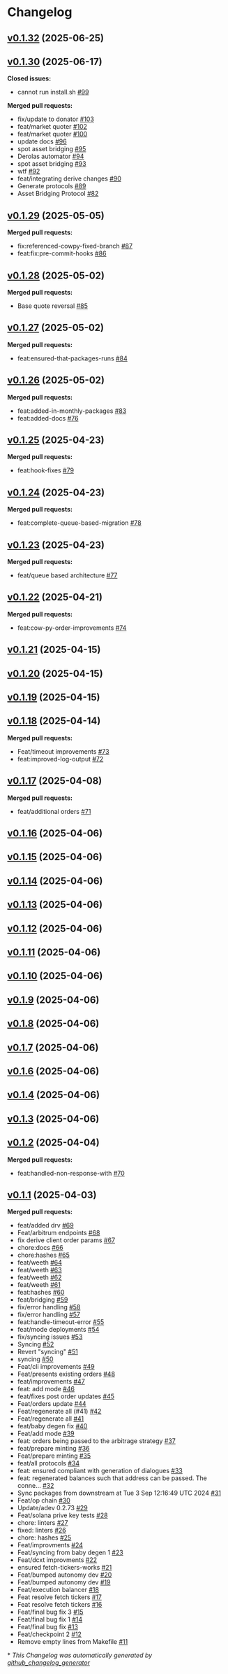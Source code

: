 # Changelog

## [v0.1.32](https://github.com/StationsStation/capitalisation_station/tree/v0.1.32) (2025-06-25)

## [v0.1.30](https://github.com/StationsStation/capitalisation_station/tree/v0.1.30) (2025-06-17)

**Closed issues:**

- cannot run install.sh [\#99](https://github.com/StationsStation/capitalisation_station/issues/99)

**Merged pull requests:**

- fix/update to donator [\#103](https://github.com/StationsStation/capitalisation_station/pull/103)
- feat/market quoter [\#102](https://github.com/StationsStation/capitalisation_station/pull/102)
- feat/market quoter [\#100](https://github.com/StationsStation/capitalisation_station/pull/100)
- update docs [\#96](https://github.com/StationsStation/capitalisation_station/pull/96)
- spot asset bridging [\#95](https://github.com/StationsStation/capitalisation_station/pull/95)
- Derolas automator [\#94](https://github.com/StationsStation/capitalisation_station/pull/94)
- spot asset bridging [\#93](https://github.com/StationsStation/capitalisation_station/pull/93)
- wtf [\#92](https://github.com/StationsStation/capitalisation_station/pull/92)
- feat/integrating derive changes [\#90](https://github.com/StationsStation/capitalisation_station/pull/90)
- Generate protocols [\#89](https://github.com/StationsStation/capitalisation_station/pull/89)
- Asset Bridging Protocol [\#82](https://github.com/StationsStation/capitalisation_station/pull/82)

## [v0.1.29](https://github.com/StationsStation/capitalisation_station/tree/v0.1.29) (2025-05-05)

**Merged pull requests:**

- fix:referenced-cowpy-fixed-branch [\#87](https://github.com/StationsStation/capitalisation_station/pull/87)
- feat:fix:pre-commit-hooks [\#86](https://github.com/StationsStation/capitalisation_station/pull/86)

## [v0.1.28](https://github.com/StationsStation/capitalisation_station/tree/v0.1.28) (2025-05-02)

**Merged pull requests:**

- Base quote reversal [\#85](https://github.com/StationsStation/capitalisation_station/pull/85)

## [v0.1.27](https://github.com/StationsStation/capitalisation_station/tree/v0.1.27) (2025-05-02)

**Merged pull requests:**

- feat:ensured-that-packages-runs [\#84](https://github.com/StationsStation/capitalisation_station/pull/84)

## [v0.1.26](https://github.com/StationsStation/capitalisation_station/tree/v0.1.26) (2025-05-02)

**Merged pull requests:**

- feat:added-in-monthly-packages [\#83](https://github.com/StationsStation/capitalisation_station/pull/83)
- feat:added-docs [\#76](https://github.com/StationsStation/capitalisation_station/pull/76)

## [v0.1.25](https://github.com/StationsStation/capitalisation_station/tree/v0.1.25) (2025-04-23)

**Merged pull requests:**

- feat:hook-fixes [\#79](https://github.com/StationsStation/capitalisation_station/pull/79)

## [v0.1.24](https://github.com/StationsStation/capitalisation_station/tree/v0.1.24) (2025-04-23)

**Merged pull requests:**

- feat:complete-queue-based-migration [\#78](https://github.com/StationsStation/capitalisation_station/pull/78)

## [v0.1.23](https://github.com/StationsStation/capitalisation_station/tree/v0.1.23) (2025-04-23)

**Merged pull requests:**

- feat/queue based architecture [\#77](https://github.com/StationsStation/capitalisation_station/pull/77)

## [v0.1.22](https://github.com/StationsStation/capitalisation_station/tree/v0.1.22) (2025-04-21)

**Merged pull requests:**

- feat:cow-py-order-improvements [\#74](https://github.com/StationsStation/capitalisation_station/pull/74)

## [v0.1.21](https://github.com/StationsStation/capitalisation_station/tree/v0.1.21) (2025-04-15)

## [v0.1.20](https://github.com/StationsStation/capitalisation_station/tree/v0.1.20) (2025-04-15)

## [v0.1.19](https://github.com/StationsStation/capitalisation_station/tree/v0.1.19) (2025-04-15)

## [v0.1.18](https://github.com/StationsStation/capitalisation_station/tree/v0.1.18) (2025-04-14)

**Merged pull requests:**

- Feat/timeout improvements [\#73](https://github.com/StationsStation/capitalisation_station/pull/73)
- feat:improved-log-output [\#72](https://github.com/StationsStation/capitalisation_station/pull/72)

## [v0.1.17](https://github.com/StationsStation/capitalisation_station/tree/v0.1.17) (2025-04-08)

**Merged pull requests:**

- feat/additional orders [\#71](https://github.com/StationsStation/capitalisation_station/pull/71)

## [v0.1.16](https://github.com/StationsStation/capitalisation_station/tree/v0.1.16) (2025-04-06)

## [v0.1.15](https://github.com/StationsStation/capitalisation_station/tree/v0.1.15) (2025-04-06)

## [v0.1.14](https://github.com/StationsStation/capitalisation_station/tree/v0.1.14) (2025-04-06)

## [v0.1.13](https://github.com/StationsStation/capitalisation_station/tree/v0.1.13) (2025-04-06)

## [v0.1.12](https://github.com/StationsStation/capitalisation_station/tree/v0.1.12) (2025-04-06)

## [v0.1.11](https://github.com/StationsStation/capitalisation_station/tree/v0.1.11) (2025-04-06)

## [v0.1.10](https://github.com/StationsStation/capitalisation_station/tree/v0.1.10) (2025-04-06)

## [v0.1.9](https://github.com/StationsStation/capitalisation_station/tree/v0.1.9) (2025-04-06)

## [v0.1.8](https://github.com/StationsStation/capitalisation_station/tree/v0.1.8) (2025-04-06)

## [v0.1.7](https://github.com/StationsStation/capitalisation_station/tree/v0.1.7) (2025-04-06)

## [v0.1.6](https://github.com/StationsStation/capitalisation_station/tree/v0.1.6) (2025-04-06)

## [v0.1.4](https://github.com/StationsStation/capitalisation_station/tree/v0.1.4) (2025-04-06)

## [v0.1.3](https://github.com/StationsStation/capitalisation_station/tree/v0.1.3) (2025-04-06)

## [v0.1.2](https://github.com/StationsStation/capitalisation_station/tree/v0.1.2) (2025-04-04)

**Merged pull requests:**

- feat:handled-non-response-with [\#70](https://github.com/StationsStation/capitalisation_station/pull/70)

## [v0.1.1](https://github.com/StationsStation/capitalisation_station/tree/v0.1.1) (2025-04-03)

**Merged pull requests:**

- feat/added drv [\#69](https://github.com/StationsStation/capitalisation_station/pull/69)
- Feat/arbitrum endpoints [\#68](https://github.com/StationsStation/capitalisation_station/pull/68)
- fix derive client order params [\#67](https://github.com/StationsStation/capitalisation_station/pull/67)
- chore:docs [\#66](https://github.com/StationsStation/capitalisation_station/pull/66)
- chore:hashes [\#65](https://github.com/StationsStation/capitalisation_station/pull/65)
- feat/weeth [\#64](https://github.com/StationsStation/capitalisation_station/pull/64)
- feat/weeth [\#63](https://github.com/StationsStation/capitalisation_station/pull/63)
- feat/weeth [\#62](https://github.com/StationsStation/capitalisation_station/pull/62)
- feat/weeth [\#61](https://github.com/StationsStation/capitalisation_station/pull/61)
- feat:hashes [\#60](https://github.com/StationsStation/capitalisation_station/pull/60)
- feat/bridging [\#59](https://github.com/StationsStation/capitalisation_station/pull/59)
- fix/error handling [\#58](https://github.com/StationsStation/capitalisation_station/pull/58)
- fix/error handling [\#57](https://github.com/StationsStation/capitalisation_station/pull/57)
- feat:handle-timeout-error [\#55](https://github.com/StationsStation/capitalisation_station/pull/55)
- feat/mode deployments [\#54](https://github.com/StationsStation/capitalisation_station/pull/54)
- fix/syncing issues [\#53](https://github.com/StationsStation/capitalisation_station/pull/53)
- Syncing [\#52](https://github.com/StationsStation/capitalisation_station/pull/52)
- Revert "syncing" [\#51](https://github.com/StationsStation/capitalisation_station/pull/51)
- syncing [\#50](https://github.com/StationsStation/capitalisation_station/pull/50)
- Feat/cli improvements [\#49](https://github.com/StationsStation/capitalisation_station/pull/49)
- Feat/presents existing orders [\#48](https://github.com/StationsStation/capitalisation_station/pull/48)
- feat/improvements [\#47](https://github.com/StationsStation/capitalisation_station/pull/47)
- feat: add mode [\#46](https://github.com/StationsStation/capitalisation_station/pull/46)
- feat/fixes post order updates [\#45](https://github.com/StationsStation/capitalisation_station/pull/45)
- Feat/orders update [\#44](https://github.com/StationsStation/capitalisation_station/pull/44)
- Feat/regenerate all \(\#41\) [\#42](https://github.com/StationsStation/capitalisation_station/pull/42)
- Feat/regenerate all [\#41](https://github.com/StationsStation/capitalisation_station/pull/41)
- feat/baby degen fix [\#40](https://github.com/StationsStation/capitalisation_station/pull/40)
- Feat/add mode [\#39](https://github.com/StationsStation/capitalisation_station/pull/39)
- feat: orders being passed to the arbitrage strategy [\#37](https://github.com/StationsStation/capitalisation_station/pull/37)
- feat/prepare minting [\#36](https://github.com/StationsStation/capitalisation_station/pull/36)
- Feat/prepare minting [\#35](https://github.com/StationsStation/capitalisation_station/pull/35)
- feat/all protocols [\#34](https://github.com/StationsStation/capitalisation_station/pull/34)
- feat: ensured compliant with generation of dialogues [\#33](https://github.com/StationsStation/capitalisation_station/pull/33)
- feat: regenerated balances such that address can be passed. The conne… [\#32](https://github.com/StationsStation/capitalisation_station/pull/32)
- Sync packages from downstream at Tue  3 Sep 12:16:49 UTC 2024 [\#31](https://github.com/StationsStation/capitalisation_station/pull/31)
- Feat/op chain [\#30](https://github.com/StationsStation/capitalisation_station/pull/30)
- Update/adev 0.2.73 [\#29](https://github.com/StationsStation/capitalisation_station/pull/29)
- Feat/solana prive key tests [\#28](https://github.com/StationsStation/capitalisation_station/pull/28)
- chore: linters [\#27](https://github.com/StationsStation/capitalisation_station/pull/27)
- fixed: linters [\#26](https://github.com/StationsStation/capitalisation_station/pull/26)
- chore: hashes [\#25](https://github.com/StationsStation/capitalisation_station/pull/25)
- Feat/improvments [\#24](https://github.com/StationsStation/capitalisation_station/pull/24)
- Feat/syncing from baby degen 1 [\#23](https://github.com/StationsStation/capitalisation_station/pull/23)
- Feat/dcxt improvments [\#22](https://github.com/StationsStation/capitalisation_station/pull/22)
- ensured fetch-tickers-works [\#21](https://github.com/StationsStation/capitalisation_station/pull/21)
- Feat/bumped autonomy dev [\#20](https://github.com/StationsStation/capitalisation_station/pull/20)
- Feat/bumped autonomy dev [\#19](https://github.com/StationsStation/capitalisation_station/pull/19)
- Feat/execution balancer [\#18](https://github.com/StationsStation/capitalisation_station/pull/18)
- Feat resolve fetch tickers [\#17](https://github.com/StationsStation/capitalisation_station/pull/17)
- Feat resolve fetch tickers [\#16](https://github.com/StationsStation/capitalisation_station/pull/16)
- Feat/final bug fix 3 [\#15](https://github.com/StationsStation/capitalisation_station/pull/15)
- Feat/final bug fix 1 [\#14](https://github.com/StationsStation/capitalisation_station/pull/14)
- Feat/final bug fix [\#13](https://github.com/StationsStation/capitalisation_station/pull/13)
- Feat/checkpoint 2 [\#12](https://github.com/StationsStation/capitalisation_station/pull/12)
- Remove empty lines from Makefile [\#11](https://github.com/StationsStation/capitalisation_station/pull/11)



\* *This Changelog was automatically generated by [github_changelog_generator](https://github.com/github-changelog-generator/github-changelog-generator)*
